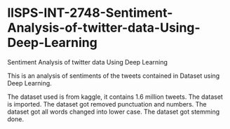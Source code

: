 # llSPS-INT-2748-Sentiment-Analysis-of-twitter-data-Using-Deep-Learning
Sentiment Analysis of twitter data Using Deep Learning

This is an analysis of sentiments of the tweets contained in Dataset using Deep Learning.

The dataset used is from kaggle, it contains 1.6 million tweets.
The dataset is imported.
The dataset got removed punctuation and numbers.
The dataset got all words changed into lower case.
The dataset got stemming done.
